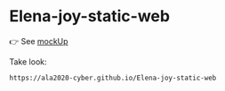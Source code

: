 # Elena-joy-static-web
👉 See [mockUp](https://user-images.githubusercontent.com/73254102/155379014-4c2bd66a-2a3b-4ada-9473-5deeb1aa805b.png)

   Take look:


    https://ala2020-cyber.github.io/Elena-joy-static-web
